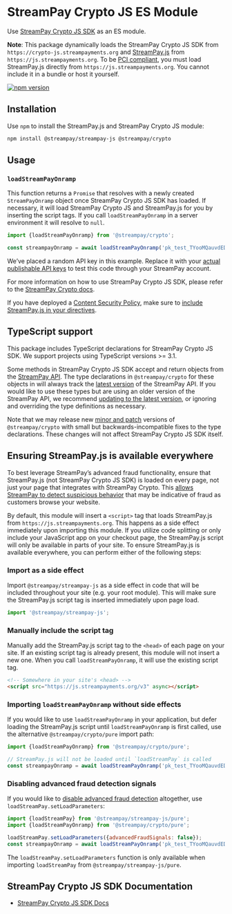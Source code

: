 # StreamPay Crypto JS ES Module

Use [StreamPay Crypto JS SDK](https://docs.streampayments.org/crypto) as an ES module.

**Note**: This package dynamically loads the StreamPay Crypto JS SDK from
`https://crypto-js.streampayments.org` and
[StreamPay.js](https://docs.streampayments.org/streampay-js) from `https://js.streampayments.org`. To
be
[PCI compliant](https://docs.streampayments.org/security/guide#validating-pci-compliance),
you must load StreamPay.js directly from `https://js.streampayments.org`. You cannot
include it in a bundle or host it yourself.

[![npm version](https://img.shields.io/npm/v/@streampay/crypto.svg?style=flat-square)](https://www.npmjs.com/package/@streampay/crypto)

## Installation

Use `npm` to install the StreamPay.js and StreamPay Crypto JS module:

```sh
npm install @streampay/streampay-js @streampay/crypto
```

## Usage

### `loadStreamPayOnramp`

This function returns a `Promise` that resolves with a newly created
`StreamPayOnramp` object once StreamPay Crypto JS SDK has loaded. If necessary, it
will load StreamPay Crypto JS and StreamPay.js for you by inserting the script tags.
If you call `loadStreamPayOnramp` in a server environment it will resolve to
`null`.

```js
import {loadStreamPayOnramp} from '@streampay/crypto';

const streampayOnramp = await loadStreamPayOnramp('pk_test_TYooMQauvdEDq54NiTphI7jx');
```

We’ve placed a random API key in this example. Replace it with your
[actual publishable API keys](https://dashboard.streampay.com/account/apikeys) to
test this code through your StreamPay account.

For more information on how to use StreamPay Crypto JS SDK, please refer to the
[StreamPay Crypto docs](https://docs.streampayments.org/crypto).

If you have deployed a
[Content Security Policy](https://developer.mozilla.org/en-US/docs/Web/Security/CSP),
make sure to
[include StreamPay.js in your directives](https://docs.streampayments.org/security/guide#content-security-policy).

## TypeScript support

This package includes TypeScript declarations for StreamPay Crypto JS SDK. We
support projects using TypeScript versions >= 3.1.

Some methods in StreamPay Crypto JS SDK accept and return objects from the
[StreamPay API](https://docs.streampayments.org/api). The type declarations in
`@streampay/crypto` for these objects in will always track the
[latest version](https://docs.streampayments.org/api/versioning) of the StreamPay API. If
you would like to use these types but are using an older version of the StreamPay
API, we recommend
[updating to the latest version](https://docs.streampayments.org/upgrades#how-can-i-upgrade-my-api),
or ignoring and overriding the type definitions as necessary.

Note that we may release new [minor and patch](https://semver.org/) versions of
`@streampay/crypto` with small but backwards-incompatible fixes to the type
declarations. These changes will not affect StreamPay Crypto JS SDK itself.

## Ensuring StreamPay.js is available everywhere

To best leverage StreamPay’s advanced fraud functionality, ensure that StreamPay.js
(not StreamPay Crypto JS SDK) is loaded on every page, not just your page that
integrates with StreamPay Crypto. This
[allows StreamPay to detect suspicious behavior](https://docs.streampayments.org/disputes/prevention/advanced-fraud-detection)
that may be indicative of fraud as customers browse your website.

By default, this module will insert a `<script>` tag that loads StreamPay.js from
`https://js.streampayments.org`. This happens as a side effect immediately upon
importing this module. If you utilize code splitting or only include your
JavaScript app on your checkout page, the StreamPay.js script will only be
available in parts of your site. To ensure StreamPay.js is available everywhere,
you can perform either of the following steps:

### Import as a side effect

Import `@streampay/streampay-js` as a side effect in code that will be included
throughout your site (e.g. your root module). This will make sure the StreamPay.js
script tag is inserted immediately upon page load.

```js
import '@streampay/streampay-js';
```

### Manually include the script tag

Manually add the StreamPay.js script tag to the `<head>` of each page on your site.
If an existing script tag is already present, this module will not insert a new
one. When you call `loadStreamPayOnramp`, it will use the existing script tag.

```html
<!-- Somewhere in your site's <head> -->
<script src="https://js.streampayments.org/v3" async></script>
```

### Importing `loadStreamPayOnramp` without side effects

If you would like to use `loadStreamPayOnramp` in your application, but defer
loading the StreamPay.js script until `loadStreamPayOnramp` is first called, use the
alternative `@streampay/crypto/pure` import path:

```js
import {loadStreamPayOnramp} from '@streampay/crypto/pure';

// StreamPay.js will not be loaded until `loadStreamPay` is called
const streampayOnramp = await loadStreamPayOnramp('pk_test_TYooMQauvdEDq54NiTphI7jx');
```

### Disabling advanced fraud detection signals

If you would like to
[disable advanced fraud detection](https://docs.streampayments.org/disputes/prevention/advanced-fraud-detection#disabling-advanced-fraud-detection)
altogether, use `loadStreamPay.setLoadParameters`:

```js
import {loadStreamPay} from '@streampay/streampay-js/pure';
import {loadStreamPayOnramp} from '@streampay/crypto/pure';

loadStreamPay.setLoadParameters({advancedFraudSignals: false});
const streampayOnramp = await loadStreamPayOnramp('pk_test_TYooMQauvdEDq54NiTphI7jx');
```

The `loadStreamPay.setLoadParameters` function is only available when importing
`loadStreamPay` from `@streampay/streampay-js/pure`.

## StreamPay Crypto JS SDK Documentation

- [StreamPay Crypto JS SDK Docs](https://docs.streampayments.org/crypto)
